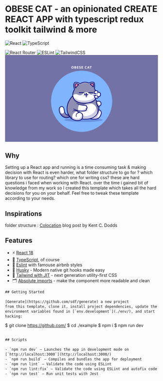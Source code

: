 # OBESE CAT - an opinionated CREATE REACT APP with typescript redux toolkit tailwind & more
![React](https://img.shields.io/badge/-React-61DAFB?logo=react&logoColor=white&style=for-the-badge)
![TypeScript](https://img.shields.io/badge/TypeScript-007ACC?style=for-the-badge&logo=typescript&logoColor=white)

![React Router](https://img.shields.io/badge/React_Router-CA4245?style=for-the-badge&logo=react-router&logoColor=white)
![ESLint](https://img.shields.io/badge/ESLint-4B3263?style=for-the-badge&logo=eslint&logoColor=white)
![TailwindCSS](https://img.shields.io/badge/tailwindcss-%2338B2AC.svg?style=for-the-badge&logo=tailwind-css&logoColor=white)
![screenshot](readme-img.png)
<br>

## Why
 Setting up a React app and running is a time consuming task & making decision with React is even harder, what folder structure to go for ? which library to use for routing? which one for writing css? these are hard questions i faced when working with React. over the time i gained bit of knowledge from my work so I created this template which takes all the hard decisions for you on your behalf. Feel free to tweak these template according to your needs.

## Inspirations
 folder structure : [Colocation](https://kentcdodds.com/blog/colocation) blog post by Kent C. Dodds

## Features

- ⚡️ [React 18](https://beta.reactjs.org/)
- 🦾 [TypeScript](), of course
- 🧹 [Eslint]() with famouse airbnb styles
- 🐶 [Husky](https://typicode.github.io/husky/#/) - Modern native git hooks made easy
- 🎨 [Tailwind with JIT](https://tailwindcss.com/) - next generation utility-first CSS
- 🗂 [Absolute imports]() - make the component more readable and clean


```
## Getting Started

[Generate](https://github.com/sdf/generate) a new project
from this template, clone it, install project dependencies, update the
environment variables found in [`env.development`](./env/), and start hacking:

```
$ git clone https://github.com/
$ cd ./example
$ npm i
$ npm run dev
```

## Scripts

- `npm run dev` — Launches the app in development mode on [`http://localhost:3000`](http://localhost:3000/)
- `npm run build` — Compiles and bundles the app for deployment
- `npm run lint` — Validate the code using ESLint
- `npm run lint:fix` — Validate the code using ESLint and autofix code
- `npm run test` — Run unit tests with Jest